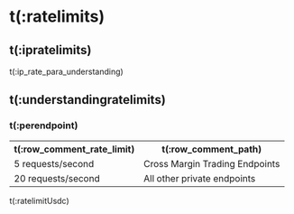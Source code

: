 # t(:ratelimits)
## t(:ipratelimits)
t(:ip_rate_para_understanding)

## t(:understandingratelimits)
### t(:perendpoint)
<table class="custom_table">
  <tr>
    <th>t(:row_comment_rate_limit)</th>
    <th>t(:row_comment_path)</th>
  </tr>
  <tr>
    <td rowspan="1">5 requests/second</td>
    <td>Cross Margin Trading Endpoints</td>
  </tr>
  <tr>
    <td rowspan="1">20 requests/second</td>
    <td>All other private endpoints</td>
  </tr>
</table>
t(:ratelimitUsdc)
